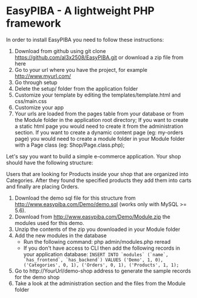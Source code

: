 # EasyPIBA - A lightweight PHP framework

In order to install EasyPIBA you need to follow these instructions:

1. Download from github using git clone https://github.com/al3x2508/EasyPIBA.git or download a zip file from here
2. Go to your url where you have the project, for example http://www.myurl.com/
3. Go through setup
4. Delete the setup/ folder from the application folder
5. Customize your template by editing the templates/template.html and css/main.css
6. Customize your app
7. Your urls are loaded from the pages table from your database or from the Module folder in the application root directory; If you want to create a static html page you would need to create it from the administration section. If you want to create a dynamic content page (eg: my-orders page) you would need to create a module folder in your Module folder with a Page class (eg: Shop/Page.class.php);
 

Let's say you want to build a simple e-commerce application. Your shop should have the following structure:

Users that are looking for Products inside your shop that are organized into Categories. After they found the specified products they add them into carts and finally are placing Orders.

1. Download the demo sql file for this structure from http://www.easypiba.com/Demo/demo.sql (works only with MySQL >= 5.6).
2. Download from http://www.easypiba.com/Demo/Module.zip the modules used for this demo.
3. Unzip the contents of the zip you downloaded in your Module folder
4. Add the new modules in the database
   - Run the following command: php admin/modules.php reread
   - If you don't have access to CLI then add the following records in your application database:
```INSERT INTO `modules` (`name`, `has_frontend`, `has_backend`) VALUES ('Demo', 1, 0), ('Categories', 0, 1), ('Orders', 0, 1), ('Products', 1, 1);```
5. Go to http://YourUrl/demo-shop address to generate the sample records for the demo shop
6. Take a look at the administration section and the files from the Module folder
